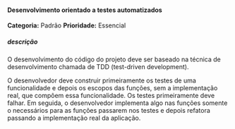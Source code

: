 #### Desenvolvimento orientado a testes automatizados 
**Categoria:** Padrão
**Prioridade:** Essencial
##### descrição
O desenvolvimento do código do projeto deve ser baseado na técnica de desenvolvimento chamada de TDD (test-driven development).

O desenvolvedor deve construir primeiramente os testes de uma funcionalidade e depois os escopos das funções, sem a implementação real, que compôem essa funcionalidade. Os testes primeiramente deve falhar. Em seguida, o desenvolvedor implementa algo nas funções somente o necessários para as funções passarem nos testes e depois refatora passando a implementação real da aplicação.
